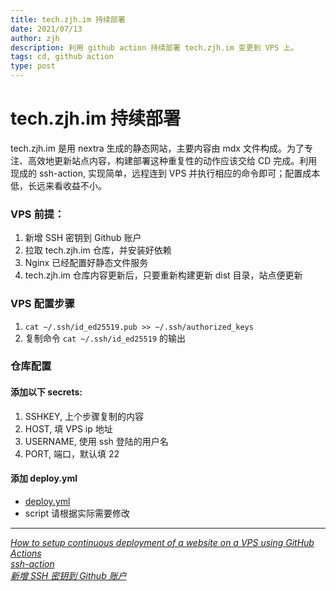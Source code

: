 ```yaml
---
title: tech.zjh.im 持续部署
date: 2021/07/13
author: zjh
description: 利用 github action 持续部署 tech.zjh.im 变更到 VPS 上。
tags: cd, github action
type: post
---
```


# tech.zjh.im 持续部署
tech.zjh.im 是用 nextra 生成的静态网站，主要内容由 mdx 文件构成。为了专注、高效地更新站点内容，构建部署这种重复性的动作应该交给 CD 完成。利用现成的 ssh-action, 实现简单，远程连到 VPS 并执行相应的命令即可；配置成本低，长远来看收益不小。

### VPS 前提：
1. 新增 SSH 密钥到 Github 账户
2. 拉取 tech.zjh.im 仓库，并安装好依赖
3. Nginx 已经配置好静态文件服务
4. tech.zjh.im 仓库内容更新后，只要重新构建更新 dist 目录，站点便更新

### VPS 配置步骤
1. `cat ~/.ssh/id_ed25519.pub >> ~/.ssh/authorized_keys`
2. 复制命令 `cat ~/.ssh/id_ed25519` 的输出

### 仓库配置
#### 添加以下 secrets:
1. SSHKEY, 上个步骤复制的内容
2. HOST, 填 VPS ip 地址 
3. USERNAME, 使用 ssh 登陆的用户名
4. PORT, 端口，默认填 22

#### 添加 deploy.yml
- [deploy.yml](https://github.com/bbbottle/tech.zjh.im/blob/master/.github/workflows/deploy.yml)
- script 请根据实际需要修改


___
<cite><a href="https://github.com/appleboy/ssh-action">How to setup continuous deployment of a website on a VPS using GitHub Actions</a></cite><br />
<cite>[ssh-action](https://github.com/appleboy/ssh-action)</cite><br />
<cite>[新增 SSH 密钥到 Github 账户](https://docs.github.com/cn/github/authenticating-to-github/connecting-to-github-with-ssh/adding-a-new-ssh-key-to-your-github-account)</cite>
